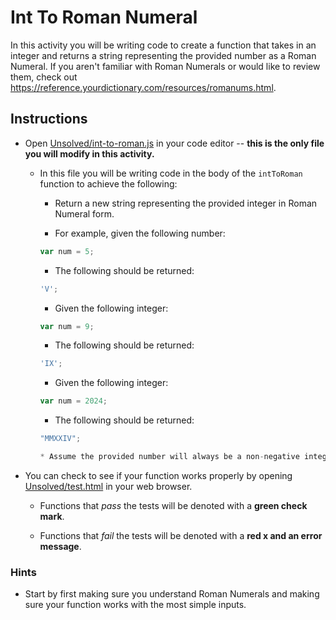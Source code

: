 # Int To Roman Numeral

In this activity you will be writing code to create a function that takes in an integer and returns a string representing the provided number as a Roman Numeral. If you aren't familiar with Roman Numerals or would like to review them, check out <https://reference.yourdictionary.com/resources/romanums.html>.

## Instructions

- Open [Unsolved/int-to-roman.js](Unsolved/int-to-roman.js) in your code editor -- **this is the only file you will modify in this activity.**

  - In this file you will be writing code in the body of the `intToRoman` function to achieve the following:

    - Return a new string representing the provided integer in Roman Numeral form.

    - For example, given the following number:

    ```js
    var num = 5;
    ```

    - The following should be returned:

    ```js
    'V';
    ```

    - Given the following integer:

    ```js
    var num = 9;
    ```

    - The following should be returned:

    ```js
    'IX';
    ```

    - Given the following integer:

    ```js
    var num = 2024;
    ```

    - The following should be returned:

    ```js
    "MMXXIV";

    * Assume the provided number will always be a non-negative integer.
    ```

- You can check to see if your function works properly by opening [Unsolved/test.html](Unsolved/test.html) in your web browser.

  - Functions that _pass_ the tests will be denoted with a **green check mark**.

  - Functions that _fail_ the tests will be denoted with a **red x and an error message**.

### Hints

- Start by first making sure you understand Roman Numerals and making sure your function works with the most simple inputs.
